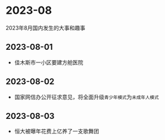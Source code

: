 # 2023-08
2023年8月国内发生的大事和趣事
## 2023-08-01
* 佳木斯市一小区要建方舱医院
## 2023-08-02
* 国家网信办公开征求意见，将全面升级`青少年模式`为`未成年人模式`
## 2023-08-03
* 恒大被曝年花费上亿养了一支歌舞团